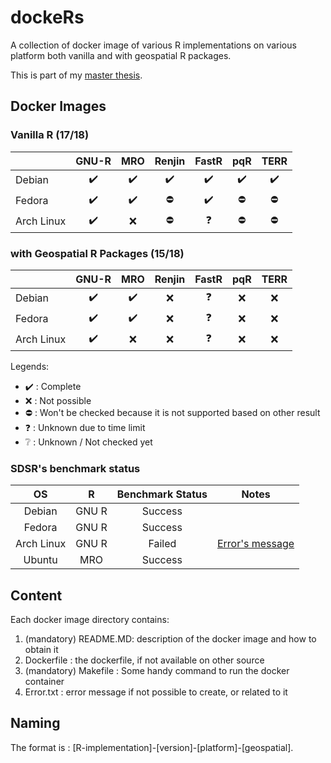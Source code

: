 # dockeRs

A collection of docker image of various R implementations on various platform both vanilla and with geospatial R packages.

This is part of my [master thesis](https://github.com/ismailsunni/MasterThesis).

## Docker Images

### Vanilla R (17/18)

|            |    GNU-R   |     MRO    |   Renjin   |    FastR   |     pqR    |    TERR    |
|------------|:----------:|:----------:|:----------:|:----------:|:----------:|:----------:|
| Debian     | :heavy_check_mark: | :heavy_check_mark: | :heavy_check_mark: | :heavy_check_mark: | :heavy_check_mark: | :heavy_check_mark: |
| Fedora     | :heavy_check_mark: | :heavy_check_mark: | :no_entry: | :heavy_check_mark: | :no_entry: | :no_entry: |
| Arch Linux | :heavy_check_mark: | :x: | :no_entry: | :question: | :no_entry: | :no_entry: |

### with Geospatial R Packages (15/18)

|            |    GNU-R   |     MRO    |   Renjin   |    FastR   |     pqR    |    TERR    |
|------------|:----------:|:----------:|:----------:|:----------:|:----------:|:----------:|
| Debian     | :heavy_check_mark: | :heavy_check_mark: | :x: | :question: | :x: | :x: |
| Fedora     | :heavy_check_mark: | :heavy_check_mark: | :x: | :question: | :x: | :x: |
| Arch Linux | :heavy_check_mark: | :x: | :x: | :question: | :x: | :x: |

Legends:

- :heavy_check_mark: : Complete
- :x: : Not possible
- :no_entry: : Won't be checked because it is not supported based on other result
- :question: : Unknown due to time limit
- :grey_question: : Unknown / Not checked yet

### SDSR's benchmark status

| OS | R | Benchmark Status | Notes | 
|:---------:|:--------:|:--------:|------|
| Debian | GNU R | Success | |
| Fedora | GNU R | Success | |
| Arch Linux | GNU R | Failed | [Error's message](./gnuR-3.6.1-archlinux-geospatial#sdsr-benchmark-problem)|
| Ubuntu | MRO | Success | |

## Content

Each docker image directory contains:

1. (mandatory) README.MD: description of the docker image and how to obtain it
2. Dockerfile : the dockerfile, if not available on other source
3. (mandatory) Makefile : Some handy command to run the docker container
4. Error.txt : error message if not possible to create, or related to it

## Naming

The format is : [R-implementation]-[version]-[platform]-[geospatial].
